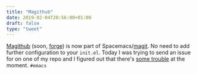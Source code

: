```yaml
---
title: "Magithub"
date: 2019-02-04T20:56:00+01:00
draft: false
type: "tweet"
---
```


[Magithub](https://github.com/vermiculus/magithub/) (soon, [forge](https://github.com/magit/forge)) is now part of Spacemacs/[magit](http://develop.spacemacs.org/layers/+source-control/github/README.html). No need to add further
configuration to your `init.el`. Today I was trying to send an issue for on one of
my repo and I figured out that there's [some trouble](https://github.com/magit/ghub/issues/81) at the moment. `#emacs`
